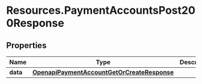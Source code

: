 # Resources.PaymentAccountsPost200Response

## Properties

Name | Type | Description | Notes
------------ | ------------- | ------------- | -------------
**data** | [**OpenapiPaymentAccountGetOrCreateResponse**](OpenapiPaymentAccountGetOrCreateResponse.md) |  | [optional] 



